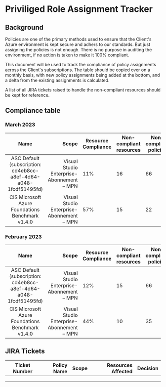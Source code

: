 # Priviliged Role Assignment Tracker

## Background

Policies are one of the primary methods used to ensure that the Client's Azure environment is kept secure and adhers to our standards.
But just assigning the policies is not enough. There is no purpose in auditing the environment, if no action is taken to make it 100% compliant. 

This document will be used to track the compliance of policy assignments across the Client's subscriptions.
The table should be copied over on a monthly basis, with new policy assignments being added at the bottom, and a delta from the existing assignments is calculated. 

A list of all JIRA tickets raised to handle the non-compliant resources should be kept for reference.

## Compliance table

### March 2023

| Name | Scope | Resource Compliance | Non-compliant resources | Non-compliant policies | Delta |
|:----:|------:|---------------------|-------------------------|------------------------|-------|
|ASC Default (subscription: cd4eb8cc-a8ef-4d64-a048-1fcdf51495fd)|Visual Studio Enterprise-Abonnement – MPN|11%|16|66|-1%|
|CIS Microsoft Azure Foundations Benchmark v1.4.0|Visual Studio Enterprise-Abonnement – MPN|57%|15|22|+13%|

### February 2023

| Name | Scope | Resource Compliance | Non-compliant resources | Non-compliant policies | Delta |
|:----:|------:|---------------------|-------------------------|------------------------|-------|
|ASC Default (subscription: cd4eb8cc-a8ef-4d64-a048-1fcdf51495fd)|Visual Studio Enterprise-Abonnement – MPN|12%|15|66| - |
|CIS Microsoft Azure Foundations Benchmark v1.4.0|Visual Studio Enterprise-Abonnement – MPN|44%|10|35| - |

## JIRA Tickets

| Ticket Number | Policy Name | Scope | Resources Affected | Decision |
|:-------------:|------------:|------:|-------------------:|---------:|
|               |             |       |                    |          |
|               |             |       |                    |          |
|               |             |       |                    |          |